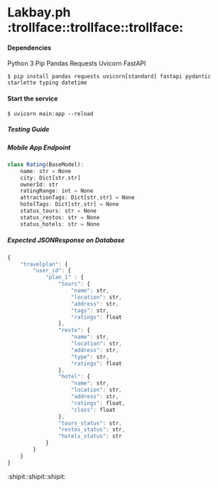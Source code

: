 # Lakbay.ph :trollface::trollface::trollface:

#### Dependencies
Python 3
Pip
Pandas
Requests
Uvicorn
FastAPI

```
$ pip install pandas requests uvicorn[standard] fastapi pydantic starlette typing datetime
```

#### Start the service
```
$ uvicorn main:app --reload
```

##### Testing Guide

##### Mobile App Endpoint
```javascript
class Rating(BaseModel):
	name: str = None
	city: Dict[str,str]
	ownerId: str
	ratingRange: int = None
	attractionTags: Dict[str,str] = None
	hotelTags: Dict[str,str] = None
	status_tours: str = None
	status_restos: str = None
	status_hotels: str = None
```
##### Expected JSONResponse on Database
```javascript
{
	"travelplan": {
		"user_id": {
			"plan_1" : {
				"tours": {
					"name": str,
					"location": str,
					"address": str,
					"tags": str,
					"ratings": float
				},
				"resto": {
					"name": str,
					"location": str,
					"address": str,
					"type": str,
					"ratings": float
				},
				"hotel": {
					"name": str,
					"location": str,
					"address": str,
					"ratings": float,
					"class": float
				},
				"tours_status": str,
				"restos_status": str,
				"hotels_status": str
			}
		}
	}
}
```
:shipit::shipit::shipit:
